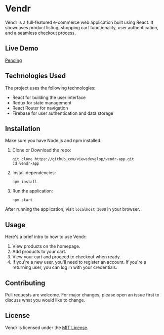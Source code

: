 # Vendr

Vendr is a full-featured e-commerce web application built using React. It showcases product listing, shopping cart functionality, user authentication, and a seamless checkout process.

## Live Demo

[Pending](http://www.example.com)

## Technologies Used

The project uses the following technologies:

- React for building the user interface
- Redux for state management
- React Router for navigation
- Firebase for user authentication and data storage

## Installation

Make sure you have Node.js and npm installed.

1. Clone or Download the repo:

   ```
   git clone https://github.com/viewsdevelop/vendr-app.git
   cd vendr-app
   ```

2. Install dependencies:

   ```
   npm install
   ```

3. Run the application:
   ```
   npm start
   ```

After running the application, visit `localhost:3000` in your browser.

## Usage

Here's a brief intro to how to use Vendr:

1. View products on the homepage.
2. Add products to your cart.
3. View your cart and proceed to checkout when ready.
4. If you're a new user, you'll need to register an account. If you're a returning user, you can log in with your credentials.

## Contributing

Pull requests are welcome. For major changes, please open an issue first to discuss what you would like to change.

## License

Vendr is licensed under the [MIT License](https://choosealicense.com/licenses/mit/).
